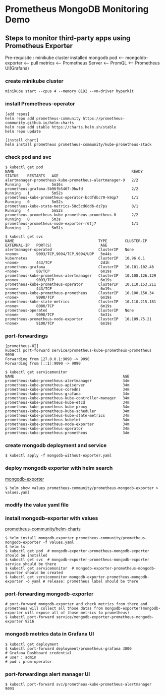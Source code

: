# Prometheus MongoDB Monitoring Demo

## Steps to monitor third-party apps using Prometheus Exporter

Pre-requisite : minikube cluster installed
mongodb pod <-- mongoldb-exporter <-- pull metrics <-- Prometheus Server <-- PromQL <-- Prometheus UI(Grafana)

### create minikube cluster

```shell
minikube start --cpus 4 --memory 8192 --vm-driver hyperkit
```

### install Prometheus-operator 

```shell
[add repos]
helm repo add prometheus-community https://prometheus-community.github.io/helm-charts
helm repo add stable https://charts.helm.sh/stable
helm repo update

[install chart]
helm install prometheus prometheus-community/kube-prometheus-stack
```

### check pod and svc

```shell
$ kubectl get pod
NAME                                                     READY   STATUS    RESTARTS   AGE
alertmanager-prometheus-kube-prometheus-alertmanager-0   2/2     Running   0          5m16s
prometheus-grafana-5b96fb5467-9hwfd                      2/2     Running   1          5m52s
prometheus-kube-prometheus-operator-bcdfdbc79-k9qp7      1/1     Running   0          5m52s
prometheus-kube-state-metrics-58c5cd6ddb-dz7ps           0/1     Running   4          5m52s
prometheus-prometheus-kube-prometheus-prometheus-0       2/2     Running   0          5m3s
prometheus-prometheus-node-exporter-r6tj7                1/1     Running   2          5m51s
```

```shell
$ kubectl get svc
NAME                                      TYPE        CLUSTER-IP       EXTERNAL-IP   PORT(S)                      AGE
alertmanager-operated                     ClusterIP   None             <none>        9093/TCP,9094/TCP,9094/UDP   5m44s
kubernetes                                ClusterIP   10.96.0.1        <none>        443/TCP                      2d1h
prometheus-grafana                        ClusterIP   10.101.102.48    <none>        80/TCP                       6m19s
prometheus-kube-prometheus-alertmanager   ClusterIP   10.108.126.129   <none>        9093/TCP                     6m19s
prometheus-kube-prometheus-operator       ClusterIP   10.110.153.211   <none>        443/TCP                      6m19s
prometheus-kube-prometheus-prometheus     ClusterIP   10.100.150.34    <none>        9090/TCP                     6m19s
prometheus-kube-state-metrics             ClusterIP   10.110.215.181   <none>        8080/TCP                     6m19s
prometheus-operated                       ClusterIP   None             <none>        9090/TCP                     5m31s
prometheus-prometheus-node-exporter       ClusterIP   10.109.75.21     <none>        9100/TCP                     6m19s
```

### port-forwardings

```shell
[prometheus-UI]
kubectl port-forward service/prometheus-kube-prometheus-prometheus 9090
Forwarding from 127.0.0.1:9090 -> 9090
Forwarding from [::1]:9090 -> 9090
```

```shell
$ kubectl get servicemonitor 
NAME                                                 AGE
prometheus-kube-prometheus-alertmanager              34m
prometheus-kube-prometheus-apiserver                 34m
prometheus-kube-prometheus-coredns                   34m
prometheus-kube-prometheus-grafana                   34m
prometheus-kube-prometheus-kube-controller-manager   34m
prometheus-kube-prometheus-kube-etcd                 34m
prometheus-kube-prometheus-kube-proxy                34m
prometheus-kube-prometheus-kube-scheduler            34m
prometheus-kube-prometheus-kube-state-metrics        34m
prometheus-kube-prometheus-kubelet                   34m
prometheus-kube-prometheus-node-exporter             34m
prometheus-kube-prometheus-operator                  34m
prometheus-kube-prometheus-prometheus                34m
```

### create mongodb deployment and service

```shell 
$ kubectl apply -f mongodb-without-exporter.yaml
```

### deploy mongodb exporter with helm search

[mongodb-exporter](https://github.com/helm/charts/tree/master/stable/prometheus-mongodb-exporter)

```shell
$ helm show values prometheus-community/prometheus-mongodb-exporter > values.yaml
```

### modify the value yaml file

### install mongodb-exporter with values

[prometheus-community/helm-charts](https://github.com/prometheus-community/helm-charts/tree/main/charts/prometheus-mongodb-exporter)

```shell
$ helm install mongodb-exporter prometheus-community/prometheus-mongodb-exporter -f values.yaml
$ helm ls
$ kubectl get pod  # mongodb-exporter-prometheus-mongodb-exporter should be installed
$ kubectl get svc  # mongodb-exporter-prometheus-mongodb-exporter service should be there
$ kubectl get servicemonitor  # mongodb-exporter-prometheus-mongodb-exporter should be created
$ kubectl get servicemonitor mongodb-exporter-prometheus-mongodb-exporter -o yaml # release: prometheus label should be there
```

### port-forwarding mongodb-exporter 

```shell
# port-forward mongodb-exporter and check metrics from there and prometheus will collect all those datas from mongodb-exporter(mongodb-exporter will expose all of those metrics to prometheus)
$ kubectl port-forward service/mongodb-exporter-prometheus-mongodb-exporter 9216
```

### mongodb metrics data in Grafana UI

```shell
$ kubectl get deployment
$ kubectl port-forward deployment/prometheus-grafana 3000
# Grafana Dashboard credential
# user : admin
# pwd : prom-operator
```

### port-forwardings alert manager UI

```shell
$ kubectl port-forward svc/prometheus-kube-prometheus-alertmanager 9093
```


















